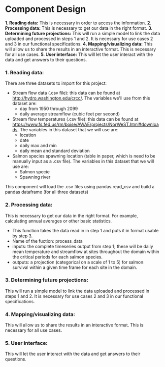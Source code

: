 # Component Design 

**1. Reading data:**
This is necessary in order to access the information.
**2. Processing data:**
This is necessary to get our data in the right format.
**3. Determining future projections:**
This will run a simple model to link the data uploaded and processed in steps 1 and 2. It is necessary for use cases 2 and 3 in our functional specifications.
**4. Mapping/visualizing data:**
This will allow us to share the results in an interactive format. This is necessary for all use cases.
**5. User interface:** This will let the user interact with the data and get answers to their questions.

### 1. Reading data:   
There are three datasets to import for this project: 
* Stream flow data (.csv file): this data can be found at http://hydro.washington.edu/crcc/. The variables we'll use from this dataset are: 
	* day from 1950 through 2099
	* daily average streamflow (cubic feet per second)
* Stream flow temperatures (.csv file): this data can be found at https://www.fs.fed.us/rm/boise/AWAE/projects/NorWeST.html#downloads. The variables in this dataset that we will use are:
	* location
	* date
	* daily max and min
	* daily mean and standard deviation 
* Salmon species spawning location (table in paper, which is need to be manually input as a .csv file). The variables in this dataset that we will use are: 
	* Salmon specie
	* Spawning river
	 
This component will load the .csv files using pandas.read_csv and build a pandas dataframe (for all three datasets)

### 2. Processing data: 
This is necessary to get our data in the right format. For example, calculating annual averages or other basic statistics.
- This function takes the data read in in step 1 and puts it in format usable by step 3.
- Name of the fuction: process_data
- inputs: the complete timeseries output from step 1; these will be daily mean temperature and streamflow at sites throughout the domain within the critical periods for each salmon species. 
- outputs: a projection (categorical on a scale of 1 to 5) for salmon survival within a given time frame for each site in the domain.


### 3. Determining future projections:
This will run a simple model to link the data uploaded and processed in steps 1 and 2. It is necessary for use cases 2 and 3 in our functional specifications. 



### 4. Mapping/visualizing data:
This will allow us to share the results in an interactive format. This is necessary for all use cases. 

### 5. User interface:
This will let the user interact with the data and get answers to their questions.
